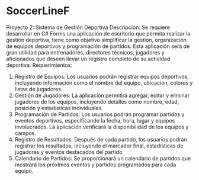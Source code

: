 # SoccerLineF

Proyecto 2: Sistema de Gestión Deportiva
Descripción: Se requiere desarrollar en C# Forms una aplicación de escritorio que permita realizar
la gestión deportiva, tiene como objetivo simplificar la gestión, organización de equipos deportivos
y programación de partidos. Esta aplicación será de gran utilidad para entrenadores, directores
técnicos, jugadores y aficionados que deseen llevar un registro completo de su actividad deportiva.
Requerimientos:
1. Registro de Equipos: Los usuarios podrán registrar equipos deportivos, incluyendo
información como el nombre del equipo, ubicación, colores y listas de jugadores.
2. Gestión de Jugadores: La aplicación permitirá agregar, editar y eliminar jugadores de los
equipos, incluyendo detalles como nombre, edad, posición y estadísticas individuales.
3. Programación de Partidos: Los usuarios podrán programar partidos y eventos deportivos,
especificando la fecha, hora, lugar y equipos involucrados. La aplicación verificará la
disponibilidad de los equipos y campos.
4. Registro de Resultados: Después de cada partido, los usuarios podrán registrar los
resultados, incluyendo el marcador final, estadísticas de jugadores y eventos destacados del
partido.
5. Calendario de Partidos: Se proporcionará un calendario de partidos que mostrará los
próximos eventos y partidos programados para cada equipo.
